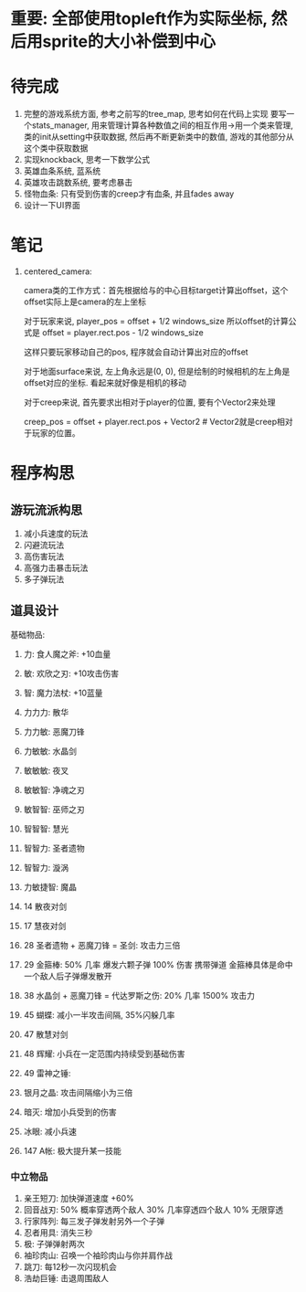 # 重要: 全部使用topleft作为实际坐标, 然后用sprite的大小补偿到中心

# 待完成
1. 完整的游戏系统方面, 参考之前写的tree_map, 思考如何在代码上实现
	要写一个stats_manager, 用来管理计算各种数值之间的相互作用→用一个类来管理, 类的init从setting中获取数据, 然后再不断更新类中的数值, 游戏的其他部分从这个类中获取数据
2. 实现knockback, 思考一下数学公式
3. 英雄血条系统, 蓝系统
4. 英雄攻击跳数系统, 要考虑暴击
5. 怪物血条: 只有受到伤害的creep才有血条, 并且fades away
6. 设计一下UI界面

#  笔记
1. centered_camera: 
   
	camera类的工作方式：首先根据给与的中心目标target计算出offset，这个offset实际上是camera的左上坐标

	对于玩家来说, player_pos = offset + 1/2 windows_size
		所以offset的计算公式是
		offset = player.rect.pos - 1/2 windows_size
	
	这样只要玩家移动自己的pos, 程序就会自动计算出对应的offset

	对于地面surface来说, 左上角永远是(0, 0), 但是绘制的时候相机的左上角是offset对应的坐标. 看起来就好像是相机的移动

	对于creep来说, 首先要求出相对于player的位置, 要有个Vector2来处理
	
	creep_pos = offset + player.rect.pos + Vector2 # Vector2就是creep相对于玩家的位置。



# 程序构思

## 游玩流派构思
1. 减小兵速度的玩法
2. 闪避流玩法
3. 高伤害玩法
4. 高强力击暴击玩法
5. 多子弹玩法

## 道具设计

基础物品: 
1. 力: 食人魔之斧: +10血量
2. 敏: 欢欣之刃: +10攻击伤害
3. 智: 魔力法杖: +10蓝量

1. 力力力: 散华
2. 力力敏: 恶魔刀锋
3. 力敏敏: 水晶剑
4. 敏敏敏: 夜叉
5. 敏敏智: 净魂之刃
6. 敏智智: 巫师之刃
7. 智智智: 慧光
8. 智智力: 圣者遗物
9. 智智力: 漩涡
10. 力敏捷智: 魔晶


1. 14 散夜对剑
2. 17 慧夜对剑
3. 28 圣者遗物 + 恶魔刀锋 = 圣剑: 攻击力三倍
4. 29 金箍棒: 50% 几率 爆发六颗子弹 100% 伤害 携带弹道 金箍棒具体是命中一个敌人后子弹爆发散开
5. 38 水晶剑 + 恶魔刀锋 = 代达罗斯之伤: 20% 几率 1500% 攻击力 
6. 45 蝴蝶: 减小一半攻击间隔, 35%闪躲几率
7. 47 散慧对剑 
8. 48 辉耀: 小兵在一定范围内持续受到基础伤害
9. 49 雷神之锤: 
10. 银月之晶: 攻击间隔缩小为三倍
11. 暗灭: 增加小兵受到的伤害
12. 冰眼: 减小兵速
13. 147 A帐: 极大提升某一技能



### 中立物品
1. 亲王短刀: 加快弹道速度 +60%
2. 回音战刃: 50% 概率穿透两个敌人 30% 几率穿透四个敌人 10% 无限穿透
3. 行家阵列: 每三发子弹发射另外一个子弹
4. 忍者用具: 消失三秒
5. 极: 子弹弹射两次
6. 袖珍肉山: 召唤一个袖珍肉山与你并肩作战
7. 跳刀: 每12秒一次闪现机会
8. 浩劫巨锤: 击退周围敌人


